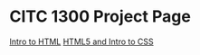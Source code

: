 # CITC 1300 Project Page

<a href="intro_to_html/index.html" target="_blank">Intro to HTML</a>
<a href="HTML5_intro_to_css/index.html" target="_blank">HTML5 and Intro to CSS</a>